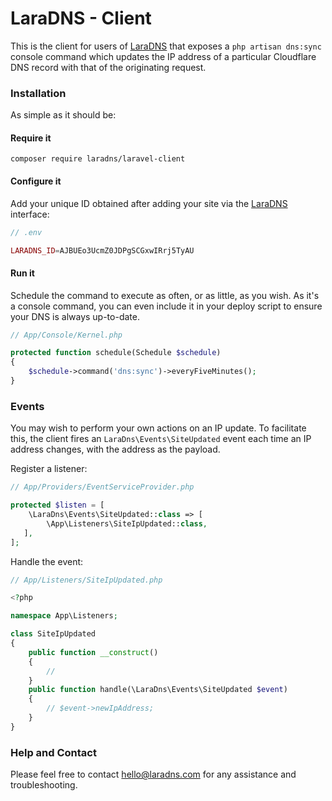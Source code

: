 # LaraDNS - Client

This is the client for users of [LaraDNS](https://laradns.com) that exposes a `php artisan dns:sync` console command which updates the IP address of a particular Cloudflare DNS record with that of the originating request.

### Installation
As simple as it should be:

#### Require it
```
composer require laradns/laravel-client
```
#### Configure it
Add your unique ID obtained after adding your site via the [LaraDNS](https://laradns.com) interface:

```php
// .env

LARADNS_ID=AJBUEo3UcmZ0JDPgSCGxwIRrj5TyAU
```
#### Run it
Schedule the command to execute as often, or as little, as you wish. As it's a console command, you can even include it in your deploy script to ensure your DNS is always up-to-date.
```php
// App/Console/Kernel.php

protected function schedule(Schedule $schedule)
{
    $schedule->command('dns:sync')->everyFiveMinutes();
}
```
### Events
You may wish to perform your own actions on an IP update. To facilitate this, the client fires an `LaraDns\Events\SiteUpdated` event each time an IP address changes, with the address as the payload.

Register a listener:
```php
// App/Providers/EventServiceProvider.php

protected $listen = [
    \LaraDns\Events\SiteUpdated::class => [
        \App\Listeners\SiteIpUpdated::class,
   ],
];

```
Handle the event:
```php
// App/Listeners/SiteIpUpdated.php

<?php

namespace App\Listeners;

class SiteIpUpdated
{
    public function __construct()
    {
        //
    }
    public function handle(\LaraDns\Events\SiteUpdated $event)
    {
        // $event->newIpAddress;
    }
}
```

### Help and Contact
Please feel free to contact hello@laradns.com for any assistance and troubleshooting. 
